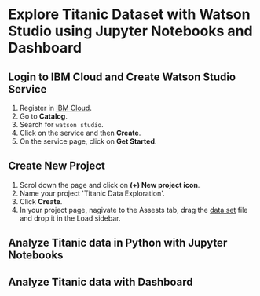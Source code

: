 # Explore Titanic Dataset with Watson Studio using Jupyter Notebooks and Dashboard

## Login to IBM Cloud and Create Watson Studio Service
1. Register in [IBM Cloud](https://ibm.biz/BdYpAP).
2. Go to **Catalog**.
3. Search for `watson studio`.
4. Click on the service and then **Create**.
5. On the service page, click on **Get Started**.

## Create New Project
1. Scrol down the page and click on **(+) New project icon**.
2. Name your project 'Titanic Data Exploration'.
3. Click **Create**.
4. In your project page, nagivate to the Assests tab, drag the [data set](https://github.com/DevExCodeHub/Loan_eligibility_lab/blob/master/Data/train.csv) file and drop it in the Load sidebar.

## Analyze Titanic data in Python with Jupyter Notebooks
## Analyze Titanic data with Dashboard 
